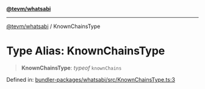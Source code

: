 [**@tevm/whatsabi**](../README.md)

***

[@tevm/whatsabi](../globals.md) / KnownChainsType

# Type Alias: KnownChainsType

> **KnownChainsType**: *typeof* `knownChains`

Defined in: [bundler-packages/whatsabi/src/KnownChainsType.ts:3](https://github.com/evmts/tevm-monorepo/blob/main/bundler-packages/whatsabi/src/KnownChainsType.ts#L3)
